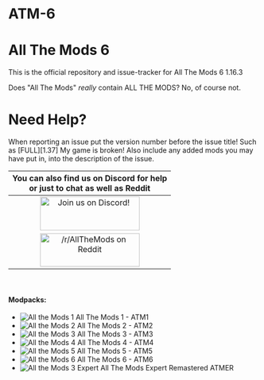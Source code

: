 # ATM-6

All The Mods 6
======
This is the official repository and issue-tracker for All The Mods 6 1.16.3

Does "All The Mods" *really* contain ALL THE MODS? No, of course not.

Need Help?
======
When reporting an issue put the version number before the issue title! Such as [FULL][1.37] My game is broken! Also include any added mods you may have put in, into the description of the issue.

|You can also find us on Discord for help<br>or just to chat as well as Reddit|
|:------------:|
|<a href="https://discordapp.com/invite/rbSZNDQ"><img src="https://discordapp.com/assets/fc0b01fe10a0b8c602fb0106d8189d9b.png" alt="Join us on Discord!"  width="200" height="68"></a>|
|<a href="https://www.reddit.com/r/allthemods"><img src="https://www.redditstatic.com/about/assets/reddit-logo.png" alt="/r/AllTheMods on Reddit"  width="200" height="67"></a>|
<br>

#### Modpacks:
+ ![All the Mods 1](http://cf.way2muchnoise.eu/242462.svg "ATM1") All The Mods 1 - ATM1
+ ![All the Mods 2](http://cf.way2muchnoise.eu/253707.svg "ATM2") All The Mods 2 - ATM2
+ ![All the Mods 3](http://cf.way2muchnoise.eu/269708.svg "ATM3") All The Mods 3 - ATM3
+ ![All the Mods 4](http://cf.way2muchnoise.eu/316059.svg "ATM4") All The Mods 4 - ATM4
+ ![All the Mods 5](http://cf.way2muchnoise.eu/357494.svg "ATM5") All The Mods 5 - ATM5
+ ![All the Mods 6](http://cf.way2muchnoise.eu/381671.svg "ATM5") All The Mods 6 - ATM6
+ ![All the Mods 3 Expert](http://cf.way2muchnoise.eu/325396.svg "ATM3E") All The Mods Expert Remastered ATMER
